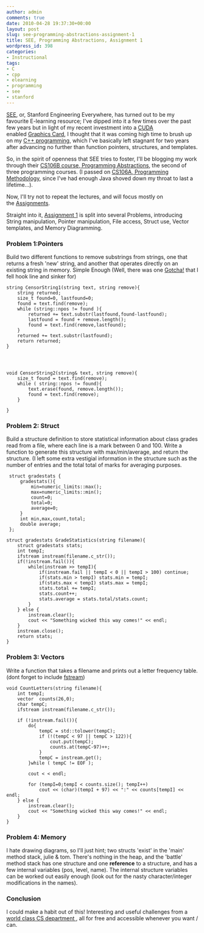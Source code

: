```yaml
---
author: admin
comments: true
date: 2010-04-28 19:37:30+00:00
layout: post
slug: see-programming-abstractions-assignment-1
title: SEE, Programming Abstractions, Assignment 1
wordpress_id: 398
categories:
- Instructional
tags:
- C
- cpp
- elearning
- programming
- see
- stanford
---
```


[SEE](http://see.stanford.edu/), or, Stanford Engineering Everywhere, has turned out to be my favourite E-learning resource; I've dipped into it a few times over the past few years but in light of my recent investment into a [CUDA](http://en.wikipedia.org/wiki/CUDA) enabled [Graphics Card](http://en.wikipedia.org/wiki/GeForce%209%20Series), I thought that it was coming high time to brush up on my [C++ programming](http://en.wikipedia.org/wiki/C%2B%2B), which I've basically left stagnant for two years after advancing no further than function pointers, structures, and templates.

So, in the spirit of openness that SEE tries to foster, I'll be blogging my work through their [CS106B course, Programming Abstractions](http://see.stanford.edu/see/courseinfo.aspx?coll=11f4f422-5670-4b4c-889c-008262e09e4e), the second of three programming courses. (I passed on [CS106A, Programming Methodology](http://see.stanford.edu/see/courseinfo.aspx?coll=824a47e1-135f-4508-a5aa-866adcae1111), since I've had enough Java shoved down my throat to last a lifetime...).

<!-- more -->

Now, I'll try not to repeat the lectures, and will focus mostly on the [Assignments](http://see.stanford.edu/see/materials/icspacs106b/assignments.aspx).

Straight into it, [Assignment 1](http://see.stanford.edu/materials/icspacs106b/H08-SectionHandout1.pdf) is split into several Problems, introducing String manipulation, Pointer manipulation, File access, Struct use, Vector templates, and Memory Diagramming.


### Problem 1:Pointers


Build two different functions to remove substrings from strings, one that returns a fresh 'new' string, and another that operates directly on an existing string in memory. Simple Enough (Well, there was one [Gotcha!](http://stackoverflow.com/questions/2709199/c-string-manipulation-isnt-making-sense-to-me) that I fell hook line and sinker for)

    
    string CensorString1(string text, string remove){
        string returned;
        size_t found=0, lastfound=0;
        found = text.find(remove);
        while (string::npos != found ){
            returned += text.substr(lastfound,found-lastfound);
            lastfound = found + remove.length();
            found = text.find(remove,lastfound);
        }
        returned += text.substr(lastfound);
        return returned;
    }



    
    void CensorString2(string& text, string remove){
        size_t found = text.find(remove);
        while ( string::npos != found){
            text.erase(found, remove.length());
            found = text.find(remove);
        } 
    
    }




### Problem 2: Struct


Build a structure definition to store statistical information about class grades read from a file, where each line is a mark between 0 and 100. Write a function to generate this structure with max/min/average, and return the structure. (I left some extra vestigial information in the structure such as the number of entries and the total total of marks for averaging purposes.

    
     struct gradestats {
         gradestats(){
             min=numeric_limits::max();
             max=numeric_limits::min();
             count=0;
             total=0;
             average=0;
         }
         int min,max,count,total;
         double average;
     };
    
    struct gradestats GradeStatistics(string filename){
        struct gradestats stats;
        int tempI;
        ifstream instream(filename.c_str());
        if(!instream.fail()){
            while(instream >> tempI){
                if(instream.fail || tempI < 0 || tempI > 100) continue;
                if(stats.min > tempI) stats.min = tempI;
                if(stats.max < tempI) stats.max = tempI;
                stats.total += tempI;
                stats.count++;
                stats.average = stats.total/stats.count;
            }
        } else {
            instream.clear();
            cout << "Something wicked this way comes!" << endl;
        }
        instream.close();
        return stats;
    }




### Problem 3: Vectors


Write a function that takes a filename and prints out a letter frequency table. (dont forget to include [fstream](http://en.wikipedia.org/wiki/Fstream))

    
    void CountLetters(string filename){
        int tempI;
        vector  counts(26,0);
        char tempC;
        ifstream instream(filename.c_str());
    
        if (!instream.fail()){
            do{
                tempC = std::tolower(tempC);
                if (!(tempC < 97 || tempC > 122)){
                    cout.put(tempC);
                    counts.at(tempC-97)++;
                }
                tempC = instream.get();
            }while ( tempC != EOF );
    
            cout < < endl;
    
            for (tempI=0;tempI < counts.size(); tempI++)
                cout << (char)(tempI + 97) << ":" << counts[tempI] << endl;
        } else {
            instream.clear();
            cout << "Something wicked this way comes!" << endl;
        }
    }




### Problem 4: Memory


I hate drawing diagrams, so I'll just hint; two structs 'exist' in the 'main' method stack, julie & tom. There's nothing in the heap, and the 'battle' method stack has one structure and one **reference** to a structure, and has a few internal variables (pos, level, name). The internal structure variables can be worked out easily enough (look out for the nasty character/integer modifications in the names).


### Conclusion


I could make a habit out of this! Interesting and useful challenges from a [world class CS department ](http://www-cs.stanford.edu/), all for free and accessible whenever you want / can.
